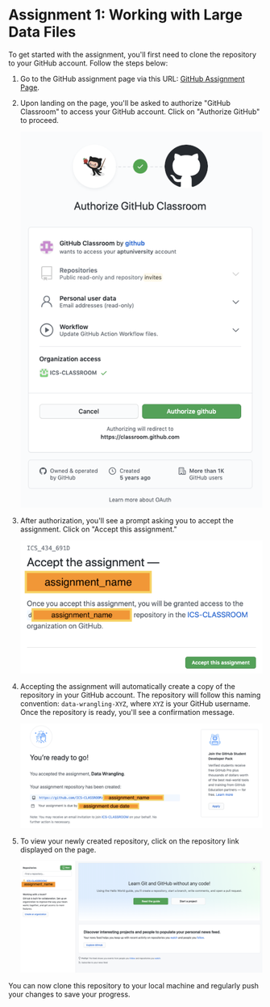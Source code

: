 # Assignment 1: Working with Large Data Files

To get started with the assignment, you'll first need to clone the repository to your GitHub account. Follow the steps below:

1. Go to the GitHub assignment page via this URL: [GitHub Assignment Page](https://classroom.github.com/a/YNWaqK0h).

2. Upon landing on the page, you'll be asked to authorize "GitHub Classroom" to access your GitHub account. Click on "Authorize GitHub" to proceed.

   ![Authorize GitHub](media/authorize_github.png)

3. After authorization, you'll see a prompt asking you to accept the assignment. Click on "Accept this assignment."

   ![Accept Assignment](media/accept_assignment.png)

4. Accepting the assignment will automatically create a copy of the repository in your GitHub account. The repository will follow this naming convention: `data-wrangling-XYZ`, where `XYZ` is your GitHub username. Once the repository is ready, you'll see a confirmation message.

   ![Repository Ready](media/done.png)

5. To view your newly created repository, click on the repository link displayed on the page.

   ![See Code](media/see_code.png)

You can now clone this repository to your local machine and regularly push your changes to save your progress.
